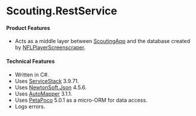 Scouting.RestService
====================

#### Product Features

 * Acts as a middle layer between [ScoutingApp](https://github.com/JimGorman17/ScoutingApp) and the database created by [NFLPlayerScreenscraper](https://github.com/JimGorman17/NFLPlayerScreenscraper).

#### Technical Features

 * Written in C#.
 * Uses [ServiceStack](https://servicestack.net) 3.9.71.
 * Uses [NewtonSoft.Json](http://json.codeplex.com) 4.5.6.
 * Uses [AutoMapper](https://github.com/AutoMapper/AutoMapper) 3.1.1.
 * Uses [PetaPoco](http://www.toptensoftware.com/petapoco) 5.0.1 as a micro-ORM for data access.
 * Logs errors.

